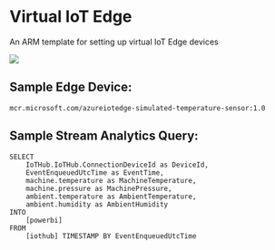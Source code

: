 # Virtual IoT Edge

An ARM template for setting up virtual IoT Edge devices 

<a href="https://portal.azure.com/#create/Microsoft.Template/uri/https%3A%2F%2Fraw.githubusercontent.com%2FScottHolden%2FVirtualIoTEdge%2Fmaster%2Ftemplate.json" target="_blank"><img src="http://azuredeploy.net/deploybutton.png"/></a>

## Sample Edge Device:
`mcr.microsoft.com/azureiotedge-simulated-temperature-sensor:1.0`

## Sample Stream Analytics Query:
```
SELECT
    IoTHub.IoTHub.ConnectionDeviceId as DeviceId,
    EventEnqueuedUtcTime as EventTime,
    machine.temperature as MachineTemperature,
    machine.pressure as MachinePressure,
    ambient.temperature as AmbientTemperature,
    ambient.humidity as AmbientHumidity
INTO
    [powerbi]
FROM
    [iothub] TIMESTAMP BY EventEnqueuedUtcTime
```